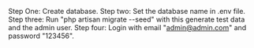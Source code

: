 Step One: Create database.
Step two: Set the database name in .env file.
Step three: Run "php artisan migrate --seed" with this generate test data and the admin user.
Step four: Login with email "admin@admin.com" and password "123456". 

